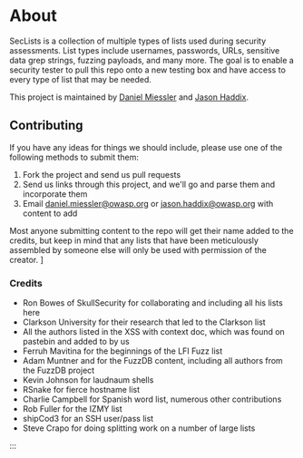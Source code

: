 # About

SecLists is a collection of multiple types of lists used during security assessments. List types include usernames, passwords, URLs, sensitive data grep strings, fuzzing payloads, and many more. The goal is to enable a security tester to pull this repo onto a new testing box and have access to every type of list that may be needed.

This project is maintained by [Daniel Miessler](http://www.danielmiessler.com/ "Daniel Miessler") and [Jason Haddix](http://www.securityaegis.com "Jason Haddix"). 

## Contributing

If you have any ideas for things we should include, please use one of the following methods to submit them:

1. Fork the project and send us pull requests
2. Send us links through this project, and we'll go and parse them and incorporate them
3. Email daniel.miessler@owasp.org or jason.haddix@owasp.org with content to add

Most anyone submitting content to the repo will get their name added to the credits, but keep in mind that any lists that have been meticulously assembled by someone else will only be used with permission of the creator. ]

### Credits

- Ron Bowes of SkullSecurity for collaborating and including all his lists here
- Clarkson University for their research that led to the Clarkson list
- All the authors listed in the XSS with context doc, which was found on pastebin and added to by us
- Ferruh Mavitina for the beginnings of the LFI Fuzz list
- Adam Muntner and  for the FuzzDB content, including all authors from the FuzzDB project
- Kevin Johnson for laudnaum shells
- RSnake for fierce hostname list 
- Charlie Campbell for Spanish word list, numerous other contributions
- Rob Fuller for the IZMY list
- shipCod3 for an SSH user/pass list
- Steve Crapo for doing splitting work on a number of large lists

:::
